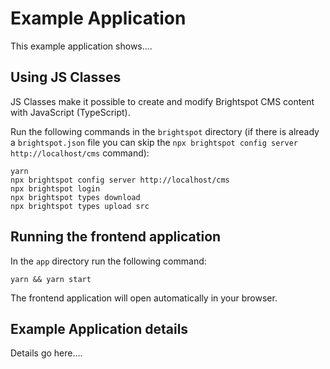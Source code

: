 # Example Application

This example application shows....

## Using JS Classes

JS Classes make it possible to create and modify Brightspot CMS content with JavaScript (TypeScript).

Run the following commands in the `brightspot` directory (if there is already a `brightspot.json` file you can skip the `npx brightspot config server http://localhost/cms` command):

```
yarn
npx brightspot config server http://localhost/cms
npx brightspot login
npx brightspot types download
npx brightspot types upload src
```

## Running the frontend application

In the `app` directory run the following command:

```
yarn && yarn start
```

The frontend application will open automatically in your browser.

## Example Application details

Details go here....
